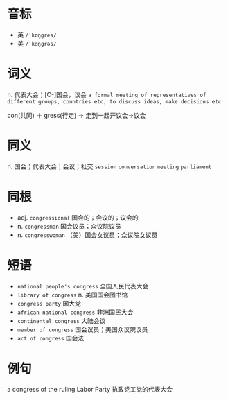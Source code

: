 # 音标

- 英 `/'kɒŋgres/`
- 美 `/'kɑŋɡrəs/`

# 词义

n. 代表大会；[C-]国会，议会
`a formal meeting of representatives of different groups, countries etc, to discuss ideas, make decisions etc`



con(共同) ＋ gress(行走) → 走到一起开议会→议会

# 同义

n. 国会；代表大会；会议；社交
`session` `conversation` `meeting` `parliament`

# 同根

- adj. `congressional` 国会的；会议的；议会的
- n. `congressman` 国会议员；众议院议员
- n. `congresswoman` （美）国会女议员；众议院女议员

# 短语

- `national people's congress` 全国人民代表大会
- `library of congress` n. 美国国会图书馆
- `congress party` 国大党
- `african national congress` 非洲国民大会
- `continental congress` 大陆会议
- `member of congress` 国会议员；美国众议院议员
- `act of congress` 国会法

# 例句

a congress of the ruling Labor Party
执政党工党的代表大会



